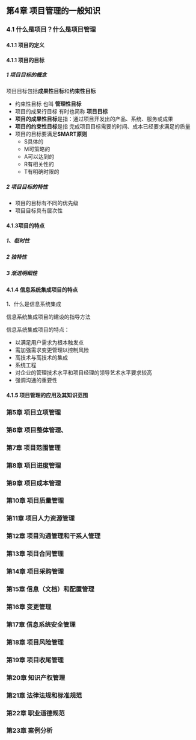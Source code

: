 ## 第4章 项目管理的一般知识

### 4.1 什么是项目？什么是项目管理

#### 4.1.1 项目的定义

#### 4.1.1 项目的目标

##### 1 项目目标的概念

项目目标包括**成果性目标**和**约束性目标**

- 约束性目标 也叫 **管理性目标**
- 项目的成果行目标  有时也简称 **项目目标**
- **项目的成果性目标**是指：通过项目开发出的产品、系统、服务或成果
- **项目的约束性目标**是指 完成项目目标需要的时间、成本已经要求满足的质量
- 项目的目标要满足**SMART原则**
  - S具体的
  - M可策略的
  - A可以达到的
  - R有相关性的
  - T有明确时限的

##### 2 项目目标的特性

- 项目的目标有不同的优先级
- 项目目标具有层次性

#### 4.1.3项目的特点

##### 1、临时性

##### 2 独特性

##### 3 渐进明细性



#### 4.1.4 信息系统集成项目的特点

1、什么是信息系统集成

信息系统集成项目的建设的指导方法

信息系统集成项目的特点：

- 以满足用户需求为根本触发点
- 需加强需求变更管理以控制风险
- 高技术与高技术的集成
- 系统工程
- 对企业的管理技术水平和项目经理的领导艺术水平要求较高
- 强调沟通的重要性

#### 4.1.5 项目管理的应用及其知识范围





### 第5章 项目立项管理

###  

### 第6章 项目整体管理、



### 第7章 项目范围管理



### 第8章 项目进度管理



### 第9章 项目成本管理



### 第10章 项目质量管理



### 第11章 项目人力资源管理



### 第12章 项目沟通管理和干系人管理



### 第13章 项目合同管理



### 第14章 项目采购管理



### 第15章 信息（文档）和配置管理



### 第16章 变更管理



### 第17章 信息系统安全管理



### 第18章 项目风险管理



### 第19章 项目收尾管理



### 第20章 知识产权管理



### 第21章 法律法规和标准规范



### 第22章 职业道德规范



### 第23章 案例分析